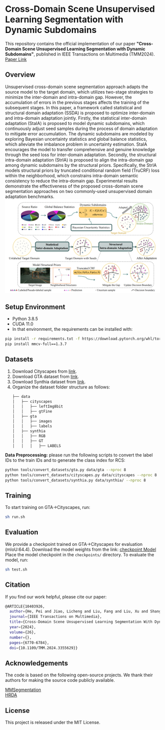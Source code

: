 # Cross-Domain Scene Unsupervised Learning Segmentation with Dynamic Subdomains


This repository contains the official implementation of our paper **"Cross-Domain Scene Unsupervised Learning Segmentation with Dynamic Subdomains"**, published in IEEE Transactions on Multimedia (TMM2024). [Paper Link](https://ieeexplore.ieee.org/abstract/document/10403926) 

## Overview
Unsupervised cross-domain scene segmentation approach adapts the source model to the target domain, which utilizes two-stage strategies to minimize the inter-domain and intra-domain gap. However, the accumulation of errors in the previous stages affects the training of the subsequent stages. In this paper, a framework called statistical and structural domain adaptation (SSDA) is proposed to optimize inter-domain and intra-domain adaptation jointly. Firstly, the statistical inter-domain adaptation (StaIA) is proposed to model dynamic subdomains, which continuously adjust seed samples during the process of domain adaptation to mitigate error accumulation. The dynamic subdomains are modeled by exploring Bayesian uncertainty statistics and global balance statistics, which alleviate the imbalance problem in uncertainty estimation. StaIA encourages the model to transfer comprehensive and genuine knowledge through the seed loss for inter-domain adaptation. Secondly, the structural intra-domain adaptation (StrIA) is proposed to align the intra-domain gap among dynamic subdomains by the structural priors. Specifically, the StrIA models structural priors by truncated conditional random field (TruCRF) loss within the neighborhood, which constrains intra-domain semantic consistency to reduce the intra-domain gap. Experimental results demonstrate the effectiveness of the proposed cross-domain scene segmentation approaches on two commonly-used unsupervised domain adaptation benchmarks.
![](resources/SSDA_Framework.png)

## Setup Environment
- Python 3.8.5
- CUDA 11.0
- In that environment, the requirements can be installed with:
```bash
pip install -r requirements.txt -f https://download.pytorch.org/whl/torch_stable.html
pip install mmcv-full==1.3.7 
```

## Datasets
1. Download Cityscapes from [link](https://www.cityscapes-dataset.com/downloads/).
2. Download GTA dataset from [link](https://download.visinf.tu-darmstadt.de/data/from_games/).
3. Download Synthia dataset from [link](http://synthia-dataset.net/downloads/).
4. Organize the dataset folder structure as follows:
   ```
   ├── data
   │   ├── cityscapes
   │   │   ├── leftImg8bit
   │   │   ├── gtFine
   │   ├── gta
   │   │   ├── images
   │   │   ├── labels
   │   ├── synthia
   │   │   ├── RGB
   │   │   ├── GT
   │   │   │   ├── LABELS
   ```

**Data Preprocessing:** 
please run the following scripts to convert the label IDs to the train IDs and to generate the class index for RCS:
 ```bash
python tools/convert_datasets/gta.py data/gta --nproc 8
python tools/convert_datasets/cityscapes.py data/cityscapes --nproc 8
python tools/convert_datasets/synthia.py data/synthia/ --nproc 8
 ```

## Training
To start training on GTA→Cityscapes, run:
```bash
sh run.sh
```

## Evaluation
We provide a checkpoint trained on GTA→Cityscapes for evaluation (mIoU:64.4). Download the model weights from the link:
[checkpoint Model](https://pan.baidu.com/s/1ObRnNAx16aGIDWwN2OAiDg?pwd=vmej)  
Place the model checkpoint in the `checkpoints/` directory.
To evaluate the model, run:
```bash
sh test.sh
```

## Citation
If you find our work helpful, please cite our paper:
```bash
@ARTICLE{10403926,
  author={He, Pei and Jiao, Licheng and Liu, Fang and Liu, Xu and Shang, Ronghua and Wang, Shuang},
  journal={IEEE Transactions on Multimedia}, 
  title={Cross-Domain Scene Unsupervised Learning Segmentation With Dynamic Subdomains}, 
  year={2024},
  volume={26},
  number={},
  pages={6770-6784},
  doi={10.1109/TMM.2024.3355629}}
```

## Acknowledgements
The code is based on the following open-source projects. We thank their authors for making the source code publicly available.

[MMSegmentation](https://github.com/open-mmlab/mmsegmentation)  
[HRDA](https://github.com/lhoyer/HRDA)  

## License
This project is released under the MIT License.
